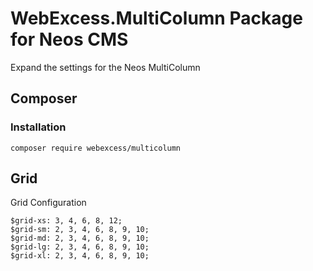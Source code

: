 # WebExcess.MultiColumn Package for Neos CMS #

Expand the settings for the Neos MultiColumn

## Composer
### Installation
```
composer require webexcess/multicolumn
```

## Grid

Grid Configuration

```
$grid-xs: 3, 4, 6, 8, 12;
$grid-sm: 2, 3, 4, 6, 8, 9, 10;
$grid-md: 2, 3, 4, 6, 8, 9, 10;
$grid-lg: 2, 3, 4, 6, 8, 9, 10;
$grid-xl: 2, 3, 4, 6, 8, 9, 10;
```
